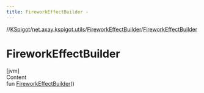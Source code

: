 ```yaml
---
title: FireworkEffectBuilder -
---
```

//[KSpigot](../../index.md)/[net.axay.kspigot.utils](../index.md)/[FireworkEffectBuilder](index.md)/[FireworkEffectBuilder](-firework-effect-builder.md)



# FireworkEffectBuilder  
[jvm]  
Content  
fun [FireworkEffectBuilder](-firework-effect-builder.md)()  



